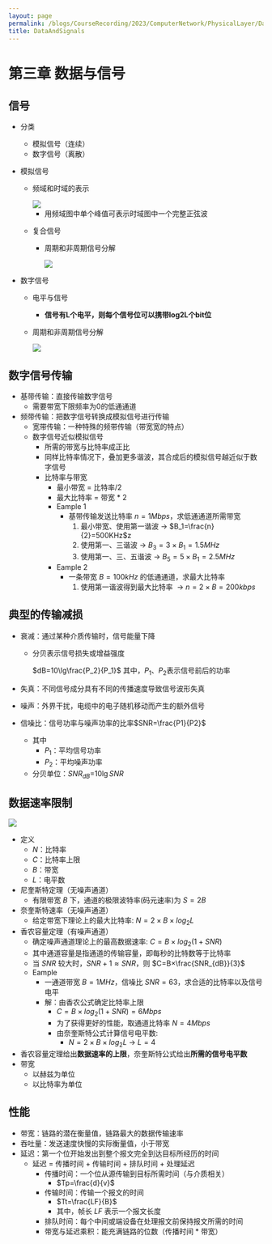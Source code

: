 ```yaml
---
layout: page
permalink: /blogs/CourseRecording/2023/ComputerNetwork/PhysicalLayer/DataAndSignals/index.html
title: DataAndSignals
---
```


# 第三章 数据与信号

## 信号

- 分类
    - 模拟信号（连续）
    - 数字信号（离散）
- 模拟信号
    - 频域和时域的表示
        
        <img src="https://CRYoushiwo.github.io/images/blogs/CoursesRecording/ComputerNetwork/PhysicalLayer/Chapter3/Untitled.png" class="blog-image" >
        
        - 用频域图中单个峰值可表示时域图中一个完整正弦波
    - 复合信号
        - 周期和非周期信号分解
            
            <img src="https://CRYoushiwo.github.io/images/blogs/CoursesRecording/ComputerNetwork/PhysicalLayer/Chapter3/Untitled%201.png" class="blog-image" >
            
- 数字信号
    - 电平与信号
        - **信号有L个电平，则每个信号位可以携带log2L个bit位**
    - 周期和非周期信号分解
        
        <img src="https://CRYoushiwo.github.io/images/blogs/CoursesRecording/ComputerNetwork/PhysicalLayer/Chapter3/Untitled%202.png" class="blog-image" >
        

## 数字信号传输

- 基带传输：直接传输数字信号
    - 需要带宽下限频率为0的低通通道
- 频带传输：把数字信号转换成模拟信号进行传输
    - 宽带传输：一种特殊的频带传输（带宽宽的特点）
    - 数字信号近似模拟信号
        - 所需的带宽与比特率成正比
        - 同样比特率情况下，叠加更多谐波，其合成后的模拟信号越近似于数字信号
        - 比特率与带宽
            - 最小带宽 = 比特率/2
            - 最大比特率 = 带宽 * 2
            - Eample 1
                - 基带传输发送比特率 $n=1Mbps$，求低通通道所需带宽
                    1. 最小带宽、使用第一谐波 $\rightarrow$ $B_1=\frac{n}{2}=500KHz$z
                    2. 使用第一、三谐波 $\rightarrow$ $B_3=3×B_1=1.5MHz$
                    3. 使用第一、三、五谐波 $\rightarrow$ $B_5=5×B_1=2.5MHz$ 
            - Eample 2
                - 一条带宽 $B=100kHz$ 的低通通道，求最大比特率
                    1. 使用第一谐波得到最大比特率  $\rightarrow$ $n=2×B=200kbps$

## 典型的传输减损

- 衰减：通过某种介质传输时，信号能量下降
    - 分贝表示信号损失或增益强度
        
        $dB=10\lg\frac{P_2}{P_1}$  其中，$P_1$、$P_2$表示信号前后的功率
        
- 失真：不同信号成分具有不同的传播速度导致信号波形失真
- 噪声：外界干扰，电缆中的电子随机移动而产生的额外信号
- 信噪比：信号功率与噪声功率的比率$SNR=\frac{P1}{P2}$
    - 其中
        - $P_1$：平均信号功率
        - $P_2$：平均噪声功率
    - 分贝单位：$SNR_{dB}$=$10\lg SNR$

## 数据速率限制

<img src="https://CRYoushiwo.github.io/images/blogs/CoursesRecording/ComputerNetwork/PhysicalLayer/Chapter3/Untitled%203.png" class="blog-image" >

- 定义
    - $N$：比特率
    - $C$：比特率上限
    - $B$：带宽
    - $L$：电平数
- 尼奎斯特定理（无噪声通道）
    - 有限带宽 $B$ 下，通道的极限波特率(码元速率)为 $S=2B$
- 奈奎斯特速率（无噪声通道）
    - 给定带宽下理论上的最大比特率: $N=2×B×log_2L$
- 香农容量定理（有噪声通道）
    - 确定噪声通道理论上的最高数据速率: $C=B×log_2(1+SNR)$
    - 其中通道容量是指通道的传输容量，即每秒的比特数等于比特率
    - 当 $SNR$ 较大时，$SNR+1\approx SNR$，则 $C=B×\frac{SNR_{dB}}{3}$
    - Eample
        - 一通道带宽 $B=1MHz$，信噪比 $SNR=63$，求合适的比特率以及信号电平
        - 解：由香农公式确定比特率上限
            - $C=B\times log_2(1+SNR)=6Mbps$
            - 为了获得更好的性能，取通道比特率 $N=4Mbps$
            - 由奈奎斯特公式计算信号电平数:
                - $N=2\times B\times log_2L$ $\rightarrow$ $L=4$
- 香农容量定理给出**数据速率的上限**，奈奎斯特公式给出**所需的信号电平数**
- 带宽
    - 以赫兹为单位
    - 以比特率为单位

## 性能

- 带宽：链路的潜在衡量值，链路最大的数据传输速率
- 吞吐量：发送速度快慢的实际衡量值，小于带宽
- 延迟：第一个位开始发出到整个报文完全到达目标所经历的时间
    - 延迟 = 传播时间 + 传输时间 + 排队时间 + 处理延迟
        - 传播时间：一个位从源传输到目标所需时间（与介质相关）
            - $Tp=\frac{d}{v}$
        - 传输时间：传输一个报文的时间
            - $Tt=\frac{LF}{B}$
            - 其中，帧长 $LF$ 表示一个报文长度
        - 排队时间：每个中间或端设备在处理报文前保持报文所需的时间
        - 带宽与延迟乘积：能充满链路的位数（传播时间 * 带宽）